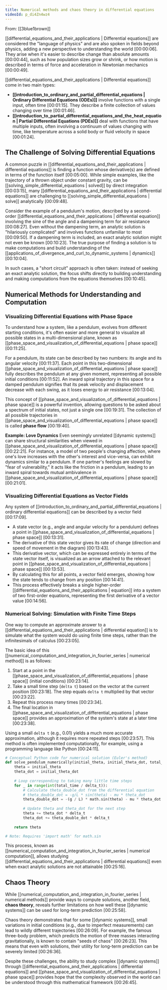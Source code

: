 ```yaml
---
title: Numerical methods and chaos theory in differential equations
videoId: p_di4Zn4wz4
---
```


From: [[3blue1brown]] <br/> 

[[differential_equations_and_their_applications | Differential equations]] are considered the "language of physics" and are also spoken in fields beyond physics, adding a new perspective to understanding the world <a class="yt-timestamp" data-t="00:00:06">[00:00:06]</a>. They arise when it's easier to describe change than absolute amounts <a class="yt-timestamp" data-t="00:00:44">[00:00:44]</a>, such as how population sizes grow or shrink, or how motion is described in terms of force and acceleration in Newtonian mechanics <a class="yt-timestamp" data-t="00:00:49">[00:00:49]</a>.

[[differential_equations_and_their_applications | Differential equations]] come in two main types:
*   **[[introduction_to_ordinary_and_partial_differential_equations | Ordinary Differential Equations (ODEs)]]** involve functions with a single input, often time <a class="yt-timestamp" data-t="00:01:15">[00:01:15]</a>. They describe a finite collection of values changing over time <a class="yt-timestamp" data-t="00:01:46">[00:01:46]</a>.
*   **[[introduction_to_partial_differential_equations_and_the_heat_equation | Partial Differential Equations (PDEs)]]** deal with functions that have multiple inputs, often involving a continuum of values changing with time, like temperature across a solid body or fluid velocity in space <a class="yt-timestamp" data-t="00:01:24">[00:01:24]</a>.

## The Challenge of Solving Differential Equations

A common puzzle in [[differential_equations_and_their_applications | differential equations]] is finding a function whose derivative(s) are defined in terms of the function itself <a class="yt-timestamp" data-t="00:05:00">[00:05:00]</a>. While simple examples, like the trajectory of a thrown object under constant gravity, can be [[solving_simple_differential_equations | solved]] by direct integration <a class="yt-timestamp" data-t="00:03:15">[00:03:15]</a>, many [[differential_equations_and_their_applications | differential equations]] are challenging to [[solving_simple_differential_equations | solve]] analytically <a class="yt-timestamp" data-t="00:09:48">[00:09:48]</a>.

Consider the example of a pendulum's motion, described by a second-order [[differential_equations_and_their_applications | differential equation]] involving the sine of the angle and a dampening term for air resistance <a class="yt-timestamp" data-t="00:08:27">[00:08:27]</a>. Even without the dampening term, an analytic solution is "hilariously complicated" and involves functions unfamiliar to most <a class="yt-timestamp" data-t="00:09:50">[00:09:50]</a>. If a dampening term is included, an exact analytic solution might not even be known <a class="yt-timestamp" data-t="00:10:23">[00:10:23]</a>. The true purpose of finding a solution is to make computations and build understanding of the [[applications_of_divergence_and_curl_to_dynamic_systems | dynamics]] <a class="yt-timestamp" data-t="00:10:04">[00:10:04]</a>.

In such cases, a "short circuit" approach is often taken: instead of seeking an exact analytic solution, the focus shifts directly to building understanding and making computations from the equations themselves <a class="yt-timestamp" data-t="00:10:45">[00:10:45]</a>.

## Numerical Methods for Understanding and Computation

### Visualizing Differential Equations with Phase Space

To understand how a system, like a pendulum, evolves from different starting conditions, it's often easier and more general to visualize all possible states in a multi-dimensional plane, known as [[phase_space_and_visualization_of_differential_equations | phase space]] <a class="yt-timestamp" data-t="00:11:25">[00:11:25]</a>.

For a pendulum, its state can be described by two numbers: its angle and its angular velocity <a class="yt-timestamp" data-t="00:11:37">[00:11:37]</a>. Each point in this two-dimensional [[phase_space_and_visualization_of_differential_equations | phase space]] fully describes the pendulum at any given moment, representing all possible initial conditions <a class="yt-timestamp" data-t="00:11:52">[00:11:52]</a>. An inward spiral trajectory in this space for a damped pendulum signifies that its peak velocity and displacement decrease with each swing, as it loses energy to air resistance <a class="yt-timestamp" data-t="00:13:04">[00:13:04]</a>.

This concept of [[phase_space_and_visualization_of_differential_equations | phase space]] is a powerful invention, allowing questions to be asked about a spectrum of initial states, not just a single one <a class="yt-timestamp" data-t="00:19:31">[00:19:31]</a>. The collection of all possible trajectories in [[phase_space_and_visualization_of_differential_equations | phase space]] is called **phase flow** <a class="yt-timestamp" data-t="00:19:40">[00:19:40]</a>.

**Example: Love Dynamics**
Even seemingly unrelated [[dynamic systems]] can share structural similarities when viewed in [[phase_space_and_visualization_of_differential_equations | phase space]] <a class="yt-timestamp" data-t="00:22:21">[00:22:21]</a>. For instance, a model of two people's changing affection, where one's love increases with the other's interest and vice-versa, can exhibit dynamics similar to a pendulum. If one partner's feelings are slowed by "fear of vulnerability," it acts like the friction in a pendulum, leading to an inward spiral towards mutual ambivalence in [[phase_space_and_visualization_of_differential_equations | phase space]] <a class="yt-timestamp" data-t="00:21:01">[00:21:01]</a>.

### Visualizing Differential Equations as Vector Fields

Any system of [[introduction_to_ordinary_and_partial_differential_equations | ordinary differential equations]] can be described by a vector field <a class="yt-timestamp" data-t="00:17:09">[00:17:09]</a>.
*   A state vector (e.g., angle and angular velocity for a pendulum) defines a point in [[phase_space_and_visualization_of_differential_equations | phase space]] <a class="yt-timestamp" data-t="00:13:31">[00:13:31]</a>.
*   The derivative of this state vector gives its rate of change (direction and speed of movement in the diagram) <a class="yt-timestamp" data-t="00:13:43">[00:13:43]</a>.
*   This derivative vector, which can be expressed entirely in terms of the state vector itself, is visualized as an arrow attached to the relevant point in [[phase_space_and_visualization_of_differential_equations | phase space]] <a class="yt-timestamp" data-t="00:13:53">[00:13:53]</a>.
*   By calculating this for all points, a vector field emerges, showing how the state tends to change from any position <a class="yt-timestamp" data-t="00:14:41">[00:14:41]</a>.
*   This process effectively breaks a single higher-order [[differential_equations_and_their_applications | equation]] into a system of two first-order equations, representing the first derivative of a vector value <a class="yt-timestamp" data-t="00:14:56">[00:14:56]</a>.

### Numerical Solving: Simulation with Finite Time Steps

One way to compute an approximate answer to a [[differential_equations_and_their_applications | differential equation]] is to simulate what the system would do using finite time steps, rather than the infinitesimals of calculus <a class="yt-timestamp" data-t="00:23:05">[00:23:05]</a>.

The basic idea of this [[numerical_computation_and_integration_in_fourier_series | numerical method]] is as follows:
1.  Start at a point in the [[phase_space_and_visualization_of_differential_equations | phase space]] (initial conditions) <a class="yt-timestamp" data-t="00:23:14">[00:23:14]</a>.
2.  Take a small time step (`delta t`) based on the vector at the current position <a class="yt-timestamp" data-t="00:23:18">[00:23:18]</a>. The step equals `delta t` multiplied by that vector <a class="yt-timestamp" data-t="00:23:22">[00:23:22]</a>.
3.  Repeat this process many times <a class="yt-timestamp" data-t="00:23:34">[00:23:34]</a>.
4.  The final location in [[phase_space_and_visualization_of_differential_equations | phase space]] provides an approximation of the system's state at a later time <a class="yt-timestamp" data-t="00:23:38">[00:23:38]</a>.

Using a small `delta t` (e.g., 0.01) yields a much more accurate approximation, although it requires more repeated steps <a class="yt-timestamp" data-t="00:23:57">[00:23:57]</a>. This method is often implemented computationally, for example, using a programming language like Python <a class="yt-timestamp" data-t="00:24:11">[00:24:11]</a>.

```python
# Conceptual Python code for numerical solution (Euler's method)
def solve_pendulum_numerically(initial_theta, initial_theta_dot, total_time, delta_t, g, L, mu):
    theta = initial_theta
    theta_dot = initial_theta_dot
    
    # Loop corresponding to taking many little time steps
    for _ in range(int(total_time / delta_t)):
        # Calculate theta_double_dot from the differential equation
        # theta_double_dot = -g/L * sin(theta) - mu * theta_dot
        theta_double_dot = -(g / L) * math.sin(theta) - mu * theta_dot
        
        # Update theta and theta_dot for the next step
        theta += theta_dot * delta_t
        theta_dot += theta_double_dot * delta_t
        
    return theta

# Note: Requires 'import math' for math.sin
```
This process, known as [[numerical_computation_and_integration_in_fourier_series | numerical computation]], allows studying [[differential_equations_and_their_applications | differential equations]] even when exact analytic solutions are not attainable <a class="yt-timestamp" data-t="00:25:16">[00:25:16]</a>.

## Chaos Theory

While [[numerical_computation_and_integration_in_fourier_series | numerical methods]] provide ways to compute solutions, another field, **chaos theory**, reveals further limitations on how well these [[dynamic systems]] can be used for long-term prediction <a class="yt-timestamp" data-t="00:25:58">[00:25:58]</a>.

Chaos theory demonstrates that for some [[dynamic systems]], small variations in initial conditions (e.g., due to imperfect measurements) can lead to wildly different trajectories <a class="yt-timestamp" data-t="00:26:09">[00:26:09]</a>. For example, the famous three-body problem, which predicts the motion of three masses interacting gravitationally, is known to contain "seeds of chaos" <a class="yt-timestamp" data-t="00:26:23">[00:26:23]</a>. This means that even with solutions, their utility for long-term prediction can be severely limited <a class="yt-timestamp" data-t="00:26:36">[00:26:36]</a>.

Despite these challenges, the ability to study complex [[dynamic systems]] through [[differential_equations_and_their_applications | differential equations]] and [[phase_space_and_visualization_of_differential_equations | phase space]] provides hope that the complexity observed in the world can be understood through this mathematical framework <a class="yt-timestamp" data-t="00:26:45">[00:26:45]</a>.